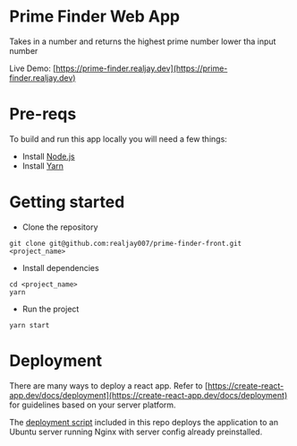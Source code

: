# Prime Finder Web App

Takes in a number and returns the highest prime number lower tha input number

Live Demo: [https://prime-finder.realjay.dev](https://prime-finder.realjay.dev)

# Pre-reqs
To build and run this app locally you will need a few things:
- Install [Node.js](https://nodejs.org/en/)
- Install [Yarn](https://yarnpkg.com/)

# Getting started
- Clone the repository
```
git clone git@github.com:realjay007/prime-finder-front.git <project_name>
```
- Install dependencies
```
cd <project_name>
yarn
```
- Run the project
```
yarn start
```

# Deployment
There are many ways to deploy a react app. Refer to [https://create-react-app.dev/docs/deployment](https://create-react-app.dev/docs/deployment) for guidelines based on your server platform.

The [deployment script](deploy) included in this repo deploys the application to an Ubuntu server running Nginx with server config already preinstalled.
